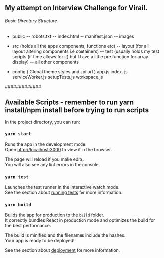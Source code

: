 ## My attempt on Interview Challenge for Virail. 

###### Basic Directory Structure #######

- public
-- robots.txt
-- index.html
-- manifest.json
-- images

- src (holds all the apps components, functions etc)
-- layout (for all layout altering components i.e containers)
-- test (usually holds my test scripts (if time allows for it) but I have a little pre function for array display)
-- all other components

- config ( Global theme styles and api url )
app.js
index.  js
serviceWorker.js
setupTests.js
workspace.js

#############

## Available Scripts - remember to run yarn install/npm install before trying to run scripts
In the project directory, you can run:

### `yarn start`

Runs the app in the development mode.<br />
Open [http://localhost:3000](http://localhost:3000) to view it in the browser.

The page will reload if you make edits.<br />
You will also see any lint errors in the console.

### `yarn test`

Launches the test runner in the interactive watch mode.<br />
See the section about [running tests](https://facebook.github.io/create-react-app/docs/running-tests) for more information.

### `yarn build`

Builds the app for production to the `build` folder.<br />
It correctly bundles React in production mode and optimizes the build for the best performance.

The build is minified and the filenames include the hashes.<br />
Your app is ready to be deployed!

See the section about [deployment](https://facebook.github.io/create-react-app/docs/deployment) for more information.